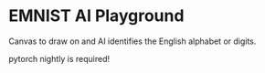 # EMNIST AI Playground
Canvas to draw on and AI identifies the English alphabet or digits.

pytorch nightly is required!
